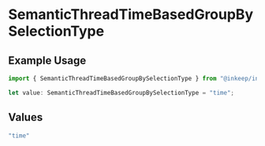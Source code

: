 # SemanticThreadTimeBasedGroupBySelectionType

## Example Usage

```typescript
import { SemanticThreadTimeBasedGroupBySelectionType } from "@inkeep/inkeep-analytics/models/components";

let value: SemanticThreadTimeBasedGroupBySelectionType = "time";
```

## Values

```typescript
"time"
```